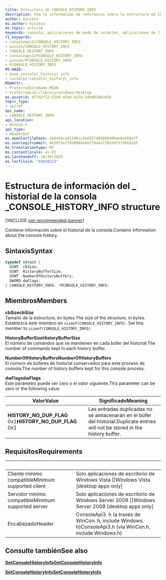 ```yaml
---
title: Estructura de CONSOLE_HISTORY_INFO
description: Vea la información de referencia sobre la estructura de CONSOLE_HISTORY_INFO, que contiene información sobre el historial de la consola.
author: miniksa
ms.author: miniksa
ms.topic: article
keywords: consola, aplicaciones de modo de carácter, aplicaciones de línea de comandos, aplicaciones de terminal, API de consola
f1_keywords:
- consoleapi3/CONSOLE_HISTORY_INFO
- wincon/CONSOLE_HISTORY_INFO
- CONSOLE_HISTORY_INFO
- consoleapi3/PCONSOLE_HISTORY_INFO
- wincon/PCONSOLE_HISTORY_INFO
- PCONSOLE_HISTORY_INFO
MS-HAID:
- base.console\_history\_info
- consoles.console\_history\_info
MSHAttr:
- PreferredSiteName:MSDN
- PreferredLib:/library/windows/desktop
ms.assetid: df7d2f12-5299-47ed-b1f6-2db903dba81b
topic_type:
- apiref
api_name:
- CONSOLE_HISTORY_INFO
api_location:
- WinCon.h
api_type:
- HeaderDef
ms.openlocfilehash: 24d41dca61146cc3e835f405889400ae0d168e7f
ms.sourcegitcommit: 463975e71920908a6bff9a6a7291ddf3736652d5
ms.translationtype: MT
ms.contentlocale: es-ES
ms.lasthandoff: 10/30/2020
ms.locfileid: "93039223"
---
```

# <a name="console_history_info-structure"></a><span data-ttu-id="e3bd4-104">Estructura de información del \_ historial de la consola \_</span><span class="sxs-lookup"><span data-stu-id="e3bd4-104">CONSOLE\_HISTORY\_INFO structure</span></span>

[!INCLUDE [not-recommended-banner](./includes/not-recommended-banner.md)]

<span data-ttu-id="e3bd4-105">Contiene información sobre el historial de la consola.</span><span class="sxs-lookup"><span data-stu-id="e3bd4-105">Contains information about the console history.</span></span>

## <a name="syntax"></a><span data-ttu-id="e3bd4-106">Sintaxis</span><span class="sxs-lookup"><span data-stu-id="e3bd4-106">Syntax</span></span>

```C
typedef struct {
  UINT  cbSize;
  UINT  HistoryBufferSize;
  UINT  NumberOfHistoryBuffers;
  DWORD dwFlags;
} CONSOLE_HISTORY_INFO, *PCONSOLE_HISTORY_INFO;
```

## <a name="members"></a><span data-ttu-id="e3bd4-107">Miembros</span><span class="sxs-lookup"><span data-stu-id="e3bd4-107">Members</span></span>

<span data-ttu-id="e3bd4-108">**cbSize**</span><span class="sxs-lookup"><span data-stu-id="e3bd4-108">**cbSize**</span></span>  
<span data-ttu-id="e3bd4-109">Tamaño de la estructura, en bytes.</span><span class="sxs-lookup"><span data-stu-id="e3bd4-109">The size of the structure, in bytes.</span></span> <span data-ttu-id="e3bd4-110">Establezca este miembro en `sizeof(CONSOLE_HISTORY_INFO)` .</span><span class="sxs-lookup"><span data-stu-id="e3bd4-110">Set this member to `sizeof(CONSOLE_HISTORY_INFO)`.</span></span>

<span data-ttu-id="e3bd4-111">**HistoryBufferSize**</span><span class="sxs-lookup"><span data-stu-id="e3bd4-111">**HistoryBufferSize**</span></span>  
<span data-ttu-id="e3bd4-112">El número de comandos que se mantienen en cada búfer del historial.</span><span class="sxs-lookup"><span data-stu-id="e3bd4-112">The number of commands kept in each history buffer.</span></span>

<span data-ttu-id="e3bd4-113">**NumberOfHistoryBuffers**</span><span class="sxs-lookup"><span data-stu-id="e3bd4-113">**NumberOfHistoryBuffers**</span></span>  
<span data-ttu-id="e3bd4-114">El número de búferes de historial conservados para este proceso de consola.</span><span class="sxs-lookup"><span data-stu-id="e3bd4-114">The number of history buffers kept for this console process.</span></span>

<span data-ttu-id="e3bd4-115">**dwFlags**</span><span class="sxs-lookup"><span data-stu-id="e3bd4-115">**dwFlags**</span></span>  
<span data-ttu-id="e3bd4-116">Este parámetro puede ser cero o el valor siguiente.</span><span class="sxs-lookup"><span data-stu-id="e3bd4-116">This parameter can be zero or the following value.</span></span>

| <span data-ttu-id="e3bd4-117">Valor</span><span class="sxs-lookup"><span data-stu-id="e3bd4-117">Value</span></span> | <span data-ttu-id="e3bd4-118">Significado</span><span class="sxs-lookup"><span data-stu-id="e3bd4-118">Meaning</span></span> |
|-|-|
| <span data-ttu-id="e3bd4-119">**HISTORY_NO_DUP_FLAG** 0x1</span><span class="sxs-lookup"><span data-stu-id="e3bd4-119">**HISTORY_NO_DUP_FLAG** 0x1</span></span> | <span data-ttu-id="e3bd4-120">Las entradas duplicadas no se almacenarán en el búfer del historial.</span><span class="sxs-lookup"><span data-stu-id="e3bd4-120">Duplicate entries will not be stored in the history buffer.</span></span>

## <a name="requirements"></a><span data-ttu-id="e3bd4-121">Requisitos</span><span class="sxs-lookup"><span data-stu-id="e3bd4-121">Requirements</span></span>

| &nbsp; | &nbsp; |
|-|-|
| <span data-ttu-id="e3bd4-122">Cliente mínimo compatible</span><span class="sxs-lookup"><span data-stu-id="e3bd4-122">Minimum supported client</span></span> | <span data-ttu-id="e3bd4-123">Solo aplicaciones de escritorio de Windows Vista \[\]</span><span class="sxs-lookup"><span data-stu-id="e3bd4-123">Windows Vista \[desktop apps only\]</span></span> |
| <span data-ttu-id="e3bd4-124">Servidor mínimo compatible</span><span class="sxs-lookup"><span data-stu-id="e3bd4-124">Minimum supported server</span></span> | <span data-ttu-id="e3bd4-125">Solo aplicaciones de escritorio de Windows Server 2008 \[\]</span><span class="sxs-lookup"><span data-stu-id="e3bd4-125">Windows Server 2008 \[desktop apps only\]</span></span> |
| <span data-ttu-id="e3bd4-126">Encabezado</span><span class="sxs-lookup"><span data-stu-id="e3bd4-126">Header</span></span> | <span data-ttu-id="e3bd4-127">ConsoleApi3. h (a través de WinCon. h, include Windows. h)</span><span class="sxs-lookup"><span data-stu-id="e3bd4-127">ConsoleApi3.h (via WinCon.h, include Windows.h)</span></span> |

## <a name="see-also"></a><span data-ttu-id="e3bd4-128">Consulte también</span><span class="sxs-lookup"><span data-stu-id="e3bd4-128">See also</span></span>

[<span data-ttu-id="e3bd4-129">**GetConsoleHistoryInfo**</span><span class="sxs-lookup"><span data-stu-id="e3bd4-129">**GetConsoleHistoryInfo**</span></span>](getconsolehistoryinfo.md)

[<span data-ttu-id="e3bd4-130">**SetConsoleHistoryInfo**</span><span class="sxs-lookup"><span data-stu-id="e3bd4-130">**SetConsoleHistoryInfo**</span></span>](setconsolehistoryinfo.md)
